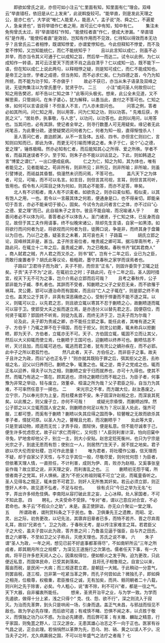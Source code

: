 <!-- { "loadSidebar": true } -->
　　即欲如曾氏之说，亦但可如小注云“仁里面有知，知里面有仁”理会。双峰云“举直错枉，依旧是从仁上发来”，此说斡旋较可。“能举直，则是发此天理之公，是亦仁也”。大学说“唯仁人能爱人，能恶人”，孟子说“尧、舜之仁，不遍爱人，急亲贤也”，皆将举错作仁者之用，故可云仁中有知，知中有仁。 
　　集注未免徇曾氏太过，将“举直错枉”作知，“能使枉者直”作仁，便成大渗漏。“ 举直错枉”是作用，“能使枉者直”是效验，岂知有作用而不见效，仁待知以得效而本无功乎？且曾氏云二者相悖，既谓知悖爱，亦谓爱悖知也。今此但释知不悖爱，而不及爱不悖知，又岂知能统仁，而仁不能统知乎？ 
　　且以此言知以成仁，则虽不必并举，而亦当令其义可通于仁以成知之旨，然后举一而达二。试令以此例，为仁以成知作一转语，其可云泛爱天下而贤不肖之品自清乎？仁以成知一边，既不能下一语，但在知以成仁上说此两句，以释相悖之疑，则是知可成仁，而仁不能成知也。是帝王之治世，学者之成德，但当务知，而不必求仁矣。仁为四德之首，今乃为知所统，而不能为功于知，不亦傎乎！ 
　　故必不获已，亦当从朱子语录及双峰之说，无徒拘集注以为曾氏墨守，犹贤乎尔。 
二三
　　小注“或问圣人何故但以仁知之用告樊迟，却不告以仁知之体？”此等问头极劣。想来，此公全未见道，又不解思索，只管胡问。在朱子婆心，犹为解释，以愚当此，直付之不答可也。仁知之体，如何可以言语说得！不但圣人不言，门人亦未尝问也。 
　　问答之例，答者必如其所问。问仁知之用，则以用答，问为仁知之功，则以功答。“ 先难后获，务民之义”，“居处恭，执事敬，与人忠”，以功问，以功答也。此则以用问，以用答也。当其问也，必有其辞。使记者全举之，则寻行数墨人可无用疑矣。缘记者无此闲笔舌，为此曹分疏，遂使疑樊迟问何者为仁，何者为知一般，直得惭惶杀人！ 
　　圣人答问仁者，直迨颜渊，从不一言及体。五经、四书，亦但言仁则曰仁，言知则曰知而已，即此为体，而更无可引喻而博说之者。朱子于仁，说个“心之德，爱之理”，锤炼极精。然亦必知有仁者，而后能知其心之所得、爱之所秩。学者不省，而益其迷误者不少。至于知，则朱子亦不能以训诂显之。下此，则如韩退之言“博爱之谓仁”，一出口便成疵病。 
　　仁之为仁，知之为知，其为体也，唯有者能见之，见者能喻之。苟非所有，则非所见；非所见，则非所喻；非所喻，则虽引譬博说，而祗益其昏瞀。倘漫然未识而问焉，不答可也。 
　　盖凡天下之为体者，可见，可喻，而不可以名言。如言目，则但言其司视，言耳，则但言其司听，皆用也。假令有人问耳目之体为何如，则其必不能答，而亦不足答，审矣。 
　　北人有不识稻者，南人有不识麦者。如欲告之，则亦曰麦似稻，稻似麦，以其有饱人之用，一也。若令以一言蔽其体之何若，便通身是口，也不得亲切。即能亲切于吾言，亦必不能亲切于彼心，固矣。今试令为此问者言仁之体，亦不过曰“心之德、爱之理”而已。此自祖朱子之言尔。彼且不能自喻，而况喻诸人乎？ 
　　故善问者必不以体为问，善答者必不以体告人。圣门诸贤，于仁知之体，已反身而自见，故但于其工夫作用请事，终不似晚宋诸公，除却先生言语，自家一如黑漆。如将欲行而问何者为足，将欲视而问何者为目，徒腾口说，争是非，而终其身于盘籥以为日也。乃以己之愚，疑圣言之未著，其可哀也夫！ 
子路篇
一
　　胡氏立郢之论，双峰辨其非是，甚当。孟子所言易位者，唯贵戚之卿可耳。据冯厚斋所考，子路此问，在辄立十二年之后，虽贵戚之卿，为之已晚矣。春秋书齐“弑其君商人” 。商人弑君之贼，齐人君之而又杀之，则书“弑”。岂有十二年之后，业已为之臣，而敢行废置者乎？胡氏此等议论，极粗疏，墨守其春秋之家学而误焉者也。 
　　子路曰“卫君待子而为政”，夫子不拒，而但言“正名”，则固许委贽于卫辄之廷矣。子贡“夫子不为”之说，在辄初立之时；子路此问，在十二年之后。圣人因时措宜，视天下无不可为之事，岂介介焉必立郢而后可哉？ 
　　且考之春秋传，公子郢非能为子臧、季札者也。其辞而不受者，知蒯瞆之父子之安忍无亲，而不欲罹于祸耳。灵公薨，郢可以遵治命而有国矣，而且曰“亡人之子辄在”，则是郢之终不肯立也。盖灵公之于其子，非真有深恶痛绝之心，受制于悍妻而不能不逐之耳。以义，则辄可以立，以先君之志，则且欲立辄以寄其不忍于蒯瞆之心，故蒯瞆逐而辄可以容于卫。使郢受大夫之扳而遂立焉，是亦违分义以替先君之志，因便窃位，而何贤于辄耶？郢固终不听焉，则徒为乱首，而终无济于卫，岂夫子而为尔哉？ 
　　论及此，夫子即为贵戚之卿，亦不能任立郢之事。能任此者，其唯有道之天子、方伯乎！乃辄之罪不在于得国，而在于拒父。则灵公初薨，辄未称兵以拒蒯瞆，即为天子、方伯者，立辄亦无不可。天子、方伯固立辄，辄固不立而让其父，然后以大义抑辄而使立焉，仕蒯瞆于王国可也，迎蒯瞆以终养可也。蒯瞆怙恶不听，天讨且加，而后辄可逃也。辄逃而君卫者，犹有灵公之嫡孙疾在，而不必郢。此中子之所以君孤竹也。 
　　然凡此者，天子、方伯任之，而非臣子之事。故夫子且许之为政，而曰“必也正名乎！”则亦就其既陷于罪之后，弭其拒父之恶，去祢祖之名，迎父以归养而已。蒯瞆之争，辄激之也。辄之逆，南子之党成之也。辄而正名以迎养，得夫子以为之相，则蒯瞆之安于归而就养也，亦可十九得也。使其不然，而辄乃有逃之一策在。顾其逃也，须待之蒯瞆归而不戢之日。为臣子者，何事豫为非常之举动，轻与废立，效董卓、桓温之所为哉？父子君臣之际，自当力为其难，不可率然任意于一掷也。 
二
　　宋光宗之不孝，而方踞大位，赵汝愚废之，立宁宗，乃以奉光宗为上皇，而社稷未尝不安。朱子固深许赵相之忠，而深哀其死矣。以此推之，则父废子立，亦何不可哉！ 
　　或疑光宗昏愞，而蒯瞆凶悍。然公子郢之以义立辄而国人安之矣，则蒯瞆亦何足以有为？况以圣人处此，强齐可服，三都可堕，而奚有于蒯瞆？蒯瞆以失其应得之国而争，较瞽瞍之无故而欲杀其孝子者，情犹可原。以圣人为之，瞽瞍且允若，而况蒯瞆乎？ 
　　处此等大变，只是至诚动物，顺道而无忧；才弄手段，图轻快，便是私意。但不能尽诚孝于己，便生许多忧虑怨尤，故子曰“求仁而得仁，又何怨！”人臣则利害计深，怕向旧窠中寻兔，铲地舍却他父子，别立一主，则大小安贴。赵忠定贬死衡州，也只为宁宗是光宗之子，到底无恩而有怨；使别立一人，则居然门生天子，居不拔之地矣。君子欲以尽大伦而安社稷，岂可作此思量！ 
　　唯为君者，将社稷作公器，信天理而不疑，却于自家父子天性，与不立乎其位一般，尽敬尽爱，则何忧何怨！为臣者，但依著天理人情，一直担任，不计利害，成则为伊、周，败亦为赵相，又奚事张皇妄作哉？故立郢之说，非天理之安，而利害乱之也。 
三
　　蒯瞆初无怨于辄，所恨者南子之党耳。奸人惧祸，遂为“不拒父祢祖则辄不可立”之说，而辄童昏听之。圣人见得名之既正，辄未尝不可君卫，则奸人无所售其奸矣。若云必须立郢，则正堕奸人术中。故见道不弘者，不足与权也。 
　　徐有贞只“今日之举为无名”七字，弄出许多倾危伎俩。李南阳从容打破此言之妄，上心冰释。处人家国者，不可不知此意。 
四
　　聘礼，大夫受命不受辞。“专对”者，谓以己意应对合宜，不必君命也。朱子云“不假众介之助”，未是。虽正使辞诎，亦无众介聚讼一堂之理。 
五 
　　所谓政者，谓刑赏科条之下于民也。鲁、卫俱秉先王之遗教，而昭、定、灵、出之际，初务更改，以圮先法，其隳弃旧章者已多，而特不若齐、晋之尽弃周礼耳，故曰“兄弟也 ”。卫之为政，于春秋无考，是以传注家难言之耳。若君臣父子之大伦，虽夫子尝以此为政，答齐景之问；乃鲁虽见逼于强臣，自与齐之田氏、晋之六卿等，不至如卫之父子称兵，灭绝天理也。苏氏之说不审。 
六
　　朱子谓“圣人为政，一年之闲，想见已前不好底事都革得尽”，不如南轩所云“三年之所成者，即其期月所立之规模”，为深见王道施行之次第也。儒者任天下事，有一大病，将平日许多悲天闵人之心，因乘权得位，便如郁火之发于陶，迫为更改，只此便近私意，而国体民命，已受其剥落矣。 
　　且将孔子相鲁观之。自宣公以来，履亩而税，是民闲一大病；而三桓逐君立君，是朝廷一大贼。于此稍动一分意气，则罢亩税，逐三桓，岂非第一吃紧当革之弊，而孔子何尝如此？微独孔子，即如舜之相尧，位极尊，权极重，君臣推任之诚，无有加矣，而共、鲧同朝者二十八载，则兴利之先于除害，必矣。今人粗心，说“害不除，利不可兴”者，都是一往之气。天下大器，自非褊衷所能任。 
　　想来，圣贤开治平之业，与为学一致。为学而先遏欲，做得十分上紧，浅之只得个“ 克、伐、怨、欲不行”，深之则流入于寂灭。为治而先革弊，到头只是哄闹一场，引身而退。盖正气未昌，与邪战而恒见不敌也。故为学必先存理，而后欲可遏；有戒慎不睹、恐惧不闻之本，以贞胜于敬义，而慎独之功乃以不惑。为治必先建德，而后弊可革；有关雎、麟趾之精意，行乎家国，则兔罝之野人，江汉之游女，无患其雄心冶志之不一向于正也。医家有谷气昌之说，正合此理。若悁悁然以革弊为先，恐乌、附、硝、黄之以误人不少。况当夫子之时，尤久病羸弱之国，不可以壮年盛气之法疗之者哉？ 
七

